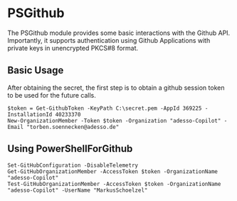 # PSGithub

The PSGithub module provides some basic interactions with the Github API. Importantly, it supports authentication using Github Applications with private keys in unencrypted PKCS#8 format.

## Basic Usage

After obtaining the secret, the first step is to obtain a github session token to be used for the future calls.

```
$token = Get-GithubToken -KeyPath C:\secret.pem -AppId 369225 -InstallationId 40233370
New-OrganizationMember -Token $token -Organization "adesso-Copilot" -Email "torben.soennecken@adesso.de"
```

## Using PowerShellForGithub

```
Set-GitHubConfiguration -DisableTelemetry
Get-GitHubOrganizationMember -AccessToken $token -OrganizationName "adesso-Copilot"
Test-GitHubOrganizationMember -AccessToken $token -OrganizationName "adesso-Copilot" -UserName "MarkusSchoelzel"
```